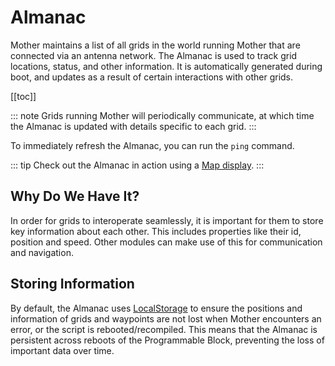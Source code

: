 # Almanac

Mother maintains a list of all grids in the world running Mother that are connected via an antenna network. The Almanac is used to track grid locations, status, and other information. It is automatically generated during boot, and updates as a result of certain interactions with other grids. 

[[toc]]

::: note
Grids running Mother will periodically communicate, at which time the Almanac is updated with details specific to each grid.
:::

To immediately refresh the Almanac, you can run the `ping` command.

::: tip
Check out the Almanac in action using a [Map display](../Extension/MapModule.md).
:::


## Why Do We Have It?

In order for grids to interoperate seamlessly, it is important for them to store key information about each other.  This includes properties like their id, position and speed.  Other modules can make use of this for communication and navigation.


<!-- ## Friendly or Foe?

Mother can identify a grid as Friendly, Neutral, or Foe.  This setting is determined based upon how Mother communicates with the grid.  If your grid is using encrypted communication, then only grids with the same encryption key will be considered Friendly.  If your grid is using unencrypted communication, then all grids will be considered Neutral unless they belong to your faction. -->

## Storing Information

By default, the Almanac uses [LocalStorage](LocalStorage.md) to ensure the positions and information of grids and waypoints are not lost when Mother encounters an error, or the script is rebooted/recompiled.  This means that the Almanac is persistent across reboots of the Programmable Block, preventing the loss of important data over time.
